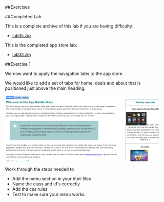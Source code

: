 ##Exercises

##Completed Lab

This is a complete archive of this lab if you are having difficulty:

- [lab05.zip](./archives/lab05.zip)


This is the completed app store lab:

- [lab03.zip](./archives/lab03.zip)


##Exercise 1

We now want to apply the navigation tabs to the app store.

We would like to add a set of tabs for home, deals and about that is positioned just above the main heading.

![](./img/09.png)

Work through the steps needed to 

- Add the menu section in your html files
- Name the class and id's correctly
- Add the css rules
- Test to make sure your menu works.



